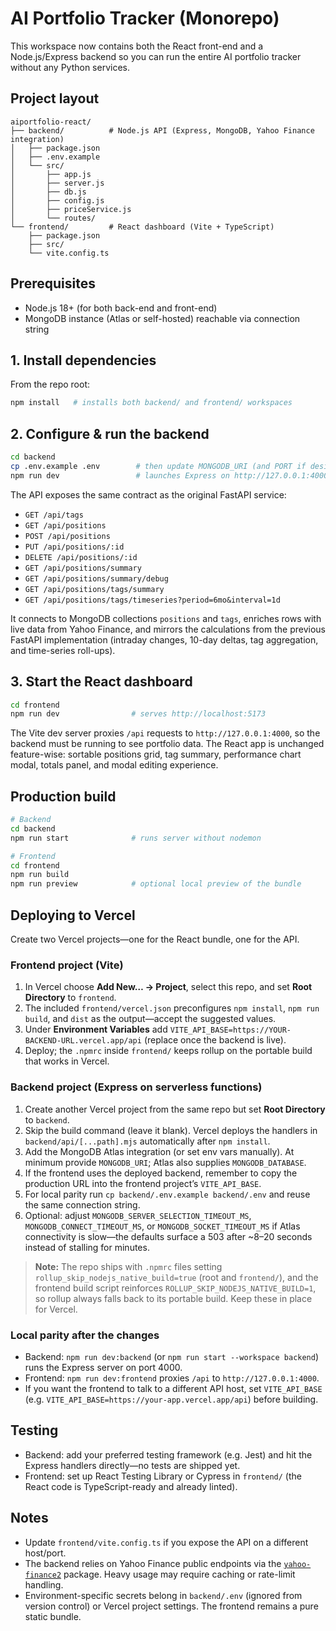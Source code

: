 # AI Portfolio Tracker (Monorepo)

This workspace now contains both the React front-end and a Node.js/Express backend so you can run the entire AI portfolio tracker without any Python services.

## Project layout

```
aiportfolio-react/
├── backend/          # Node.js API (Express, MongoDB, Yahoo Finance integration)
│   ├── package.json
│   ├── .env.example
│   └── src/
│       ├── app.js
│       ├── server.js
│       ├── db.js
│       ├── config.js
│       ├── priceService.js
│       └── routes/
└── frontend/         # React dashboard (Vite + TypeScript)
    ├── package.json
    ├── src/
    └── vite.config.ts
```

## Prerequisites

- Node.js 18+ (for both back-end and front-end)
- MongoDB instance (Atlas or self-hosted) reachable via connection string

## 1. Install dependencies

From the repo root:

```bash
npm install   # installs both backend/ and frontend/ workspaces
```

## 2. Configure & run the backend

```bash
cd backend
cp .env.example .env        # then update MONGODB_URI (and PORT if desired)
npm run dev                 # launches Express on http://127.0.0.1:4000
```

The API exposes the same contract as the original FastAPI service:

- `GET /api/tags`
- `GET /api/positions`
- `POST /api/positions`
- `PUT /api/positions/:id`
- `DELETE /api/positions/:id`
- `GET /api/positions/summary`
- `GET /api/positions/summary/debug`
- `GET /api/positions/tags/summary`
- `GET /api/positions/tags/timeseries?period=6mo&interval=1d`

It connects to MongoDB collections `positions` and `tags`, enriches rows with live data from Yahoo Finance, and mirrors the calculations from the previous FastAPI implementation (intraday changes, 10-day deltas, tag aggregation, and time-series roll-ups).

## 3. Start the React dashboard

```bash
cd frontend
npm run dev                # serves http://localhost:5173
```

The Vite dev server proxies `/api` requests to `http://127.0.0.1:4000`, so the backend must be running to see portfolio data. The React app is unchanged feature-wise: sortable positions grid, tag summary, performance chart modal, totals panel, and modal editing experience.

## Production build

```bash
# Backend
cd backend
npm run start              # runs server without nodemon

# Frontend
cd frontend
npm run build
npm run preview            # optional local preview of the bundle
```

## Deploying to Vercel

Create two Vercel projects—one for the React bundle, one for the API.

### Frontend project (Vite)

1. In Vercel choose **Add New… → Project**, select this repo, and set **Root Directory** to `frontend`.
2. The included `frontend/vercel.json` preconfigures `npm install`, `npm run build`, and `dist` as the output—accept the suggested values.
3. Under **Environment Variables** add `VITE_API_BASE=https://YOUR-BACKEND-URL.vercel.app/api` (replace once the backend is live).
4. Deploy; the `.npmrc` inside `frontend/` keeps rollup on the portable build that works in Vercel.

### Backend project (Express on serverless functions)

1. Create another Vercel project from the same repo but set **Root Directory** to `backend`.
2. Skip the build command (leave it blank). Vercel deploys the handlers in `backend/api/[...path].mjs` automatically after `npm install`.
3. Add the MongoDB Atlas integration (or set env vars manually). At minimum provide `MONGODB_URI`; Atlas also supplies `MONGODB_DATABASE`.
4. If the frontend uses the deployed backend, remember to copy the production URL into the frontend project’s `VITE_API_BASE`.
5. For local parity run `cp backend/.env.example backend/.env` and reuse the same connection string.
6. Optional: adjust `MONGODB_SERVER_SELECTION_TIMEOUT_MS`, `MONGODB_CONNECT_TIMEOUT_MS`, or `MONGODB_SOCKET_TIMEOUT_MS` if Atlas connectivity is slow—the defaults surface a 503 after ~8–20 seconds instead of stalling for minutes.

> **Note:** The repo ships with `.npmrc` files setting `rollup_skip_nodejs_native_build=true` (root and `frontend/`), and the frontend build script reinforces `ROLLUP_SKIP_NODEJS_NATIVE_BUILD=1`, so rollup always falls back to its portable build. Keep these in place for Vercel.

### Local parity after the changes

- Backend: `npm run dev:backend` (or `npm run start --workspace backend`) runs the Express server on port 4000.
- Frontend: `npm run dev:frontend` proxies `/api` to `http://127.0.0.1:4000`.
- If you want the frontend to talk to a different API host, set `VITE_API_BASE` (e.g. `VITE_API_BASE=https://your-app.vercel.app/api`) before building.

## Testing

- Backend: add your preferred testing framework (e.g. Jest) and hit the Express handlers directly—no tests are shipped yet.
- Frontend: set up React Testing Library or Cypress in `frontend/` (the React code is TypeScript-ready and already linted).

## Notes

- Update `frontend/vite.config.ts` if you expose the API on a different host/port.
- The backend relies on Yahoo Finance public endpoints via the [`yahoo-finance2`](https://github.com/gadicc/node-yahoo-finance2) package. Heavy usage may require caching or rate-limit handling.
- Environment-specific secrets belong in `backend/.env` (ignored from version control) or Vercel project settings. The frontend remains a pure static bundle.

